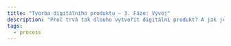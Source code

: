 ```yaml
---
title: "Tvorba digitálního produktu – 3. Fáze: Vývoj"
description: "Proč trvá tak dlouho vytvořit digitální produkt? A jak jeho tvorba probýhá? Discovery fáze je tu od toho, abychom správně produkt specifikovali a zasadili."
tags:
  - process
---
```


